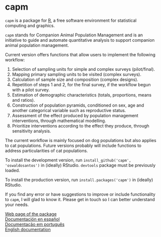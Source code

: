 capm
====
  
  `capm` is a package for [R](http://www.r-project.org/), a free software environment for statistical computing and graphics. 


`capm` stands for Companion Animal Population Management and is an initiative to guide and automate quantitative analysis to support companion animal population management.

Current version offers functions that allow users to implement the following workflow:
  
  1. Selection of sampling units for simple and complex surveys (pilot/final).
2. Mapping primary sampling units to be visited (complex surveys).
3. Calculation of sample size and composition (complex designs).
4. Repetition of steps 1 and 2, for the final survey, if the workflow begun with a pilot survey.
5. Estimation of demographic characteristics (totals, proportions, means and ratios).
6. Construction of population pyramids, conditioned on sex, age and another categorical variable such as reproductive status.
7. Assessment of the effect produced by population management interventions, through mathematical modelling.
8. Prioritize interventions according to the effect they produce, through sensitivity analysis.  

The current workflow is mainly focused on dog populations but also applies to cat populations. Future versions probably will include functions to address particularities of cat populations.

To install the development version, run `install_github('capm', 'oswaldosantos')` in (ideally) RStudio. `devtools` package must be previously loaded.

To install the production version, run `install.packages('capm')` in (ideally) RStudio.

If you find any error or have suggestions to improve or include functionality to `capm`, I will glad to know it. Please get in touch so I can better understand your needs.

[Web page of the package](http://oswaldosantos.github.io/capm/)  
[Documentación en español](https://github.com/oswaldosantos/capm/wiki/1-ESPA%C3%91OL)  
[Documentação em português](https://github.com/oswaldosantos/capm/wiki/2-PORTUGU%C3%8AS)  
[English documentation](https://github.com/oswaldosantos/capm/wiki/3-ENGLISH) 
